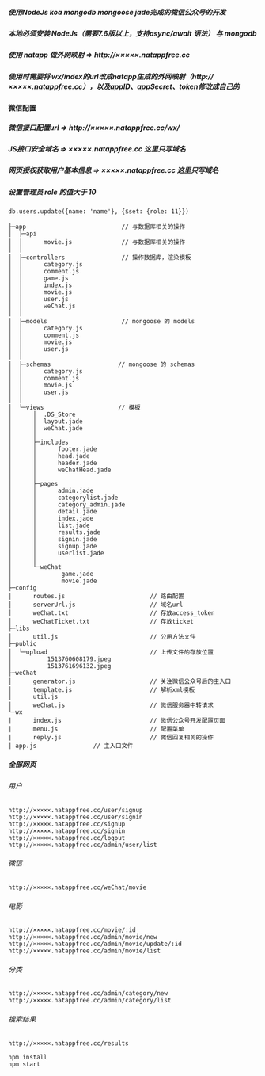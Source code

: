##### 使用NodeJs koa mongodb mongoose jade完成的微信公众号的开发
##### 本地必须安装 NodeJs（需要7.6版以上，支持async/await 语法） 与 mongodb
##### 使用 natapp 做外网映射 => http://×××××.natappfree.cc
##### 使用时需要将 wx/index的url改成natapp生成的外网映射（http://×××××.natappfree.cc），以及appID、appSecret、token修改成自己的
####  微信配置
##### 微信接口配置url             => http://×××××.natappfree.cc/wx/
##### JS接口安全域名              => ×××××.natappfree.cc    这里只写域名
##### 网页授权获取用户基本信息     => ×××××.natappfree.cc    这里只写域名
##### 设置管理员 role 的值大于 10
    db.users.update({name: 'name'}, {$set: {role: 11}})
```
├─app                           // 与数据库相关的操作
│  ├─api
│  │      movie.js              // 与数据库相关的操作
│  │      
│  ├─controllers                // 操作数据库，渲染模板
│  │      category.js
│  │      comment.js
│  │      game.js
│  │      index.js
│  │      movie.js
│  │      user.js
│  │      weChat.js
│  │      
│  ├─models                     // mongoose 的 models
│  │      category.js           
│  │      comment.js
│  │      movie.js
│  │      user.js
│  │      
│  ├─schemas                   // mongoose 的 schemas   
│  │      category.js
│  │      comment.js
│  │      movie.js
│  │      user.js
│  │      
│  └─views                     // 模板   
│      │  .DS_Store
│      │  layout.jade
│      │  weChat.jade
│      │  
│      ├─includes
│      │      footer.jade
│      │      head.jade
│      │      header.jade
│      │      weChatHead.jade
│      │      
│      ├─pages
│      │      admin.jade
│      │      categorylist.jade
│      │      category_admin.jade
│      │      detail.jade
│      │      index.jade
│      │      list.jade
│      │      results.jade
│      │      signin.jade
│      │      signup.jade
│      │      userlist.jade
│      │      
│      └─weChat
│              game.jade
│              movie.jade   
├─config                            
│      routes.js                        // 路由配置
│      serverUrl.js                     // 域名url
│      weChat.txt                       // 存放access_token
│      weChatTicket.txt                 // 存放ticket
├─libs
│      util.js                          // 公用方法文件
├─public
│  └─upload                             // 上传文件的存放位置
│          1513760608179.jpeg
│          1513761696132.jpeg
├─weChat
│      generator.js                     // 关注微信公众号后的主入口
│      template.js                      // 解析xml模板
│      util.js
│      weChat.js                        // 微信服务器中转请求
└─wx
|      index.js                         // 微信公众号开发配置页面
|      menu.js                          // 配置菜单
|      reply.js                         // 微信回复相关的操作
| app.js                // 主入口文件
```

##### 全部网页
###### 用户    
    http://×××××.natappfree.cc/user/signup
    http://×××××.natappfree.cc/user/signin
    http://×××××.natappfree.cc/signup
    http://×××××.natappfree.cc/signin
    http://×××××.natappfree.cc/logout
    http://×××××.natappfree.cc/admin/user/list
###### 微信   
    http://×××××.natappfree.cc/weChat/movie
###### 电影
    http://×××××.natappfree.cc/movie/:id
    http://×××××.natappfree.cc/admin/movie/new
    http://×××××.natappfree.cc/admin/movie/update/:id
    http://×××××.natappfree.cc/admin/movie/list
###### 分类
    http://×××××.natappfree.cc/admin/category/new
    http://×××××.natappfree.cc/admin/category/list
###### 搜索结果
    http://×××××.natappfree.cc/results

```
npm install
npm start
```

